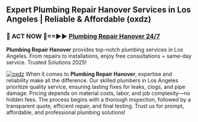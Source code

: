 ## Expert Plumbing Repair Hanover Services in Los Angeles | Reliable & Affordable (oxdz)  

<h3>🚿 ACT NOW 🌟==►► <a href="https://tinyurl.com/2ne6vx2x" rel="nofollow">Plumbing Repair Hanover 24/7</a></h3>

**Plumbing Repair Hanover** provides top-notch plumbing services in Los Angeles. From repairs to installations, enjoy free consultations + same-day service. Trusted Solutions 2025!

[![oxdz](https://i.imgur.com/4PFF4AK.jpeg)](https://tinyurl.com/2ne6vx2x)
When it comes to **Plumbing Repair Hanover**, expertise and reliability make all the difference. Our skilled plumbers in Los Angeles prioritize quality service, ensuring lasting fixes for leaks, clogs, and pipe damage. Pricing depends on material costs, labor, and job complexity—no hidden fees. The process begins with a thorough inspection, followed by a transparent quote, efficient repair, and final testing. Trust us for prompt, affordable, and professional plumbing solutions!